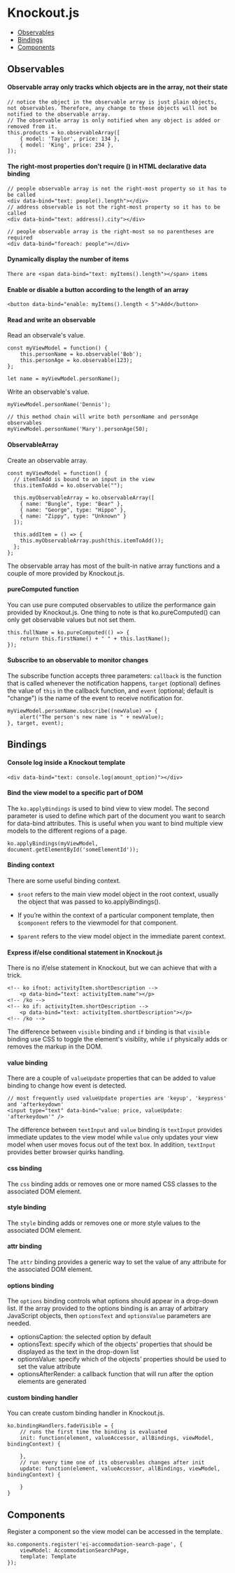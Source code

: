 # Knockout.js

- [Observables](#observables)
- [Bindings](#bindings)
- [Components](#components)

## Observables

#### Observable array only tracks which objects are in the array, not their state

```
// notice the object in the observable array is just plain objects, not observables. Therefore, any change to these objects will not be notified to the observable array. 
// The observable array is only notified when any object is added or removed from it.
this.products = ko.observableArray([
	{ model: 'Taylor', price: 134 },
	{ model: 'King', price: 234 },	
]);
```

#### The right-most properties don't require () in HTML declarative data binding

```
// people observable array is not the right-most property so it has to be called
<div data-bind="text: people().length"></div>
// address observable is not the right-most property so it has to be called
<div data-bind="text: address().city"></div>

// people observable array is the right-most so no parentheses are required
<div data-bind="foreach: people"></div>
```

#### Dynamically display the number of items
```
There are <span data-bind="text: myItems().length"></span> items
```

#### Enable or disable a button according to the length of an array
```
<button data-bind="enable: myItems().length < 5">Add</button>
```

#### Read and write an observable

Read an observale's value.
```
const myViewModel = function() {
    this.personName = ko.observable('Bob');
    this.personAge = ko.observable(123);
};

let name = myViewModel.personName();
```

Write an observable's value.
```
myViewModel.personName('Dennis');

// this method chain will write both personName and personAge observables
myViewModel.personName('Mary').personAge(50);
```

#### ObservableArray

Create an observable array.
```
const myViewModel = function() {
  // itemToAdd is bound to an input in the view
  this.itemToAdd = ko.observable("");
	
  this.myObservableArray = ko.observableArray([
    { name: "Bungle", type: "Bear" },
    { name: "George", type: "Hippo" },
    { name: "Zippy", type: "Unknown" }
  ]);
	
  this.addItem = () => {
    this.myObservableArray.push(this.itemToAdd());
  };
};
```
The observable array has most of the built-in native array functions and a couple of more provided by Knockout.js.

#### pureComputed function

You can use pure computed observables to utilize the performance gain provided by Knockout.js. One thing to note is that ko.pureComputed() can only get observable values but not set them.
```
this.fullName = ko.pureComputed(() => {
    return this.firstName() + " " + this.lastName();
});
```

#### Subscribe to an observable to monitor changes

The subscribe function accepts three parameters: `callback` is the function that is called whenever the notification happens, `target` (optional) defines the value of `this` in the callback function, and `event` (optional; default is "change") is the name of the event to receive notification for.

```
myViewModel.personName.subscribe((newValue) => {
    alert("The person's new name is " + newValue);
}, target, event);
```

## Bindings

#### Console log inside a Knockout template

```
<div data-bind="text: console.log(amount_option)"></div>
```

#### Bind the view model to a specific part of DOM

The `ko.applyBindings` is used to bind view to view model. The second parameter is used to define which part of the document you want to search for data-bind attributes. This is useful when you want to bind multiple view models to the different regions of a page.
```
ko.applyBindings(myViewModel, document.getElementById('someElementId'));
```

#### Binding context

There are some useful binding context.

- `$root` refers to the main view model object in the root context, usually the object that was passed to ko.applyBindings().

- If you’re within the context of a particular component template, then `$component` refers to the viewmodel for that component.

- `$parent` refers to the view model object in the immediate parent context. 

#### Express if/else conditional statement in Knockout.js

There is no if/else statement in Knockout, but we can achieve that with a trick.

```
<!-- ko ifnot: activityItem.shortDescription -->
	<p data-bind="text: activityItem.name"></p>
<!-- /ko -->
<!-- ko if: activityItem.shortDescription -->
	<p data-bind="text: activityItem.shortDescription"></p>
<!-- /ko -->
```

The difference between `visible` binding and `if` binding is that `visible` binding use CSS to toggle the element's visiblity, while `if` physically adds or removes the markup in the DOM.

#### value binding

There are a couple of `valueUpdate` properties that can be added to value binding to change how event is detected.

```
// most frequently used valueUpdate properties are 'keyup', 'keypress' and 'afterkeydown'
<input type="text" data-bind="value: price, valueUpdate: 'afterkeydown'" />
```

The difference between `textInput` and `value` binding is `textInput` provides immediate updates to the view model while `value` only updates your view model when user moves focus out of the text box. In addition, `textInput` provides better browser quirks handling.

#### css binding
The `css` binding adds or removes one or more named CSS classes to the associated DOM element.

#### style binding

The `style` binding adds or removes one or more style values to the associated DOM element.

#### attr binding

The `attr` binding provides a generic way to set the value of any attribute for the associated DOM element.

#### options binding

The `options` binding controls what options should appear in a drop-down list. If the array provided to the options binding is an array of arbitrary JavaScript objects, then `optionsText` and `optionsValue` parameters are needed.

- optionsCaption: the selected option by default
- optionsText: specify which of the objects' properties that should be displayed as the text in the drop-down list
- optionsValue: specify which of the objects’ properties should be used to set the value attribute
- optionsAfterRender: a callback function that will run after the option elements are generated

#### custom binding handler

You can create custom binding handler in Knockout.js.

```
ko.bindingHandlers.fadeVisible = {
	// runs the first time the binding is evaluated
	init: function(element, valueAccessor, allBindings, viewModel, bindingContext) {
	
	},
	// run every time one of its observables changes after init
	update: function(element, valueAccessor, allBindings, viewModel, bindingContext) {
	
	}
}
```

## Components

Register a component so the view model can be accessed in the template.
```
ko.components.register('ei-accommodation-search-page', {
	viewModel: AccommodationSearchPage,
	template: Template
});
```
